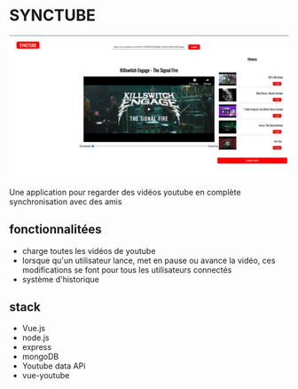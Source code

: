 # SYNCTUBE

![](./synctube_front/src/assets/img.jpg)

Une application pour regarder des vidéos youtube en complète synchronisation avec des amis

## fonctionnalitées

- charge toutes les vidéos de youtube
- lorsque qu'un utilisateur lance, met en pause ou avance la vidéo, ces modifications se font pour tous les utilisateurs connectés
- système d'historique

## stack

- Vue.js
- node.js
- express
- mongoDB
- Youtube data APi
- vue-youtube
